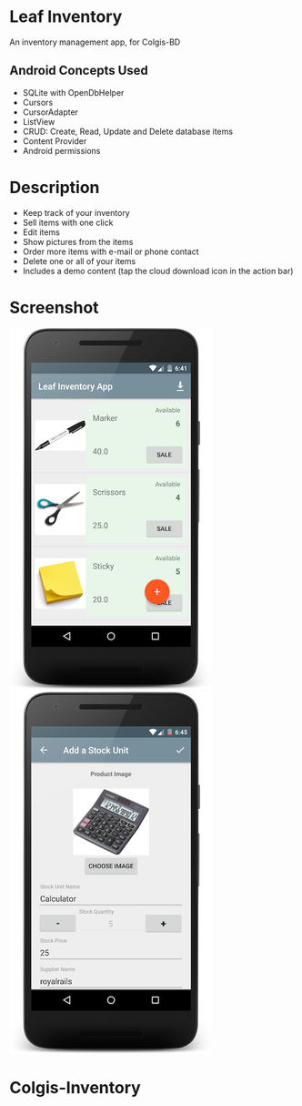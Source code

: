 # Leaf Inventory

An inventory management app, for Colgis-BD

## Android Concepts Used

- SQLite with OpenDbHelper
- Cursors
- CursorAdapter
- ListView
- CRUD: Create, Read, Update and Delete database items
- Content Provider
- Android permissions

# Description
- Keep track of your inventory
- Sell items with one click
- Edit items
- Show pictures from the items
- Order more items with e-mail or phone contact
- Delete one or all of your items
- Includes a demo content (tap the cloud download icon in the action bar)

# Screenshot

![Alt text](/Screenshots/1.png?raw=true)
![Alt text](/Screenshots/2.png?raw=true)


# Colgis-Inventory
